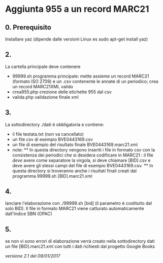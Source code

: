 # Aggiunta 955 a un record MARC21

## 0. Prerequisito
Installare yaz (dipende dalle versioni Linux es sudo apt-get install yaz)

## 2.
La cartella principale deve contenere
- 99999.sh programma principale: mette assieme un record MARC21 (formato ISO 2709) e un .csv contenente le annate di un periodico; crea un record MARC21XML valido 
- crea955.php crezione delle etichette 955 dal csv
- valida.php validazione finale xml

## 3.
La sottodirectory ./dati  è obbligatoria e contiene:
* il file testata.txt (non va cancellato)
* un file csv di esempio BVE0443169.csv
* un file di esempio del risultato finale  BVE0443169.marc21.xml
* note:
** In questa directory vengono inseriti i file in formato csv con la consistenza dei periodici che si 
desidera codificare in MARC21 : il file *deve* avere come separatore la virgola, si deve chiamare [BID].csv e
deve avere gli stessi campi del file di esempio BVE0443169.csv. 
** In questa directory si troveranno anche i risultati finali creati dal programma 99999.sh [BID].marc21.xml

## 4.
lanciare l'elaborazione con ./99999.sh [bid]  (il parametro è costituito dal solo BID). Il file in formato MARC21 viene
catturato automaticamente dall'Indice SBN (OPAC)

## 5.
se non vi sono errori di elaborazione verrà creato nella sottodirectory dati un file [BID].marc21.xml 
con tutti i dati richiesti dal progetto Google Books




_versione 2.1 del 09/01/2017_
 










